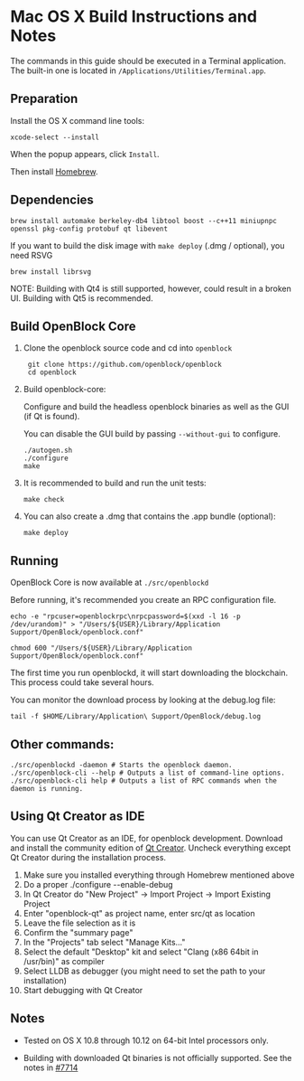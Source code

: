 Mac OS X Build Instructions and Notes
====================================
The commands in this guide should be executed in a Terminal application.
The built-in one is located in `/Applications/Utilities/Terminal.app`.

Preparation
-----------
Install the OS X command line tools:

`xcode-select --install`

When the popup appears, click `Install`.

Then install [Homebrew](https://brew.sh).

Dependencies
----------------------

    brew install automake berkeley-db4 libtool boost --c++11 miniupnpc openssl pkg-config protobuf qt libevent

If you want to build the disk image with `make deploy` (.dmg / optional), you need RSVG

    brew install librsvg

NOTE: Building with Qt4 is still supported, however, could result in a broken UI. Building with Qt5 is recommended.

Build OpenBlock Core
------------------------

1. Clone the openblock source code and cd into `openblock`

        git clone https://github.com/openblock/openblock
        cd openblock

2.  Build openblock-core:

    Configure and build the headless openblock binaries as well as the GUI (if Qt is found).

    You can disable the GUI build by passing `--without-gui` to configure.

        ./autogen.sh
        ./configure
        make

3.  It is recommended to build and run the unit tests:

        make check

4.  You can also create a .dmg that contains the .app bundle (optional):

        make deploy

Running
-------

OpenBlock Core is now available at `./src/openblockd`

Before running, it's recommended you create an RPC configuration file.

    echo -e "rpcuser=openblockrpc\nrpcpassword=$(xxd -l 16 -p /dev/urandom)" > "/Users/${USER}/Library/Application Support/OpenBlock/openblock.conf"

    chmod 600 "/Users/${USER}/Library/Application Support/OpenBlock/openblock.conf"

The first time you run openblockd, it will start downloading the blockchain. This process could take several hours.

You can monitor the download process by looking at the debug.log file:

    tail -f $HOME/Library/Application\ Support/OpenBlock/debug.log

Other commands:
-------

    ./src/openblockd -daemon # Starts the openblock daemon.
    ./src/openblock-cli --help # Outputs a list of command-line options.
    ./src/openblock-cli help # Outputs a list of RPC commands when the daemon is running.

Using Qt Creator as IDE
------------------------
You can use Qt Creator as an IDE, for openblock development.
Download and install the community edition of [Qt Creator](https://www.qt.io/download/).
Uncheck everything except Qt Creator during the installation process.

1. Make sure you installed everything through Homebrew mentioned above
2. Do a proper ./configure --enable-debug
3. In Qt Creator do "New Project" -> Import Project -> Import Existing Project
4. Enter "openblock-qt" as project name, enter src/qt as location
5. Leave the file selection as it is
6. Confirm the "summary page"
7. In the "Projects" tab select "Manage Kits..."
8. Select the default "Desktop" kit and select "Clang (x86 64bit in /usr/bin)" as compiler
9. Select LLDB as debugger (you might need to set the path to your installation)
10. Start debugging with Qt Creator

Notes
-----

* Tested on OS X 10.8 through 10.12 on 64-bit Intel processors only.

* Building with downloaded Qt binaries is not officially supported. See the notes in [#7714](https://github.com/bitcoin/bitcoin/issues/7714)
